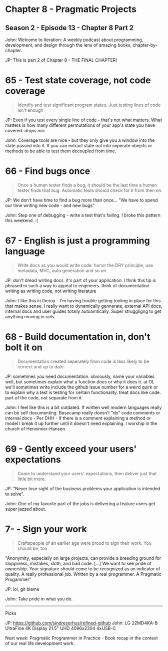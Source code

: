 # Chapter 8 - Pragmatic Projects

## Season 2 - Episode 13 - Chapter 8 Part 2

John: Welcome to Iteration: A weekly podcast about programming, development, and
design through the lens of amazing books, chapter-by-chapter.

JP: This is part 2 of Chapter 8 - THE FINAL CHAPTER!


# 65 - Test state coverage, not code coverage

> Identify and test significant program states. Just testing lines of code isn't enough

JP: Even if you test every single line of code - that's not what matters. What matters is how many different permutations of your app's state you have covered. *drops mic*

John: Coverage tools are nice - but they only give you a window into the state passed into it. If you can extract state out into seperate obejcts or methods to be able to test them decoupled from time. 

# 66 - Find bugs once

> Once a human tester finds a bug, it should be the last time a human tester finds that bug. Automatic tests should check for it from then on.

JP: We don't have time to find a bug more than once... "We have to spend our time writing new code - and new bugs"

John: Step one of debugging - write a test that's failing. I broke this pattern this weekend. :(

# 67 - English is just a programming language

> Write docs as you would write code: honor the DRY principle, use metadata, MVC, auto generation and so on

JP: don't dread writing docs. it's part of your application. i think this tip is phrased in such a way to appeal to engineers. think of documentation writing as writing code, not writing literature

John: I like this in theroy - I'm having trouble getting tooling in place for this that makes sense. I really want to dynamically gennerate, external API docs, internal docs and user guides totally autoamtically. Super struggligng to get anything moving in rails. 

# 68 - Build documentation in, don't bolt it on

> Documentation created seperately from code is less likely to be correct and up to date

JP: sometimes you need documentation. obviously, name your variables well, but sometimes explain what a function does or why it does it. at OL we'll sometimes write include the github issue number for a weird quirk or to explain why a test is testing for certain functionality. treat docs like code. part of the code, not separate from it

John: I feel like this is a bit outdated. If written well modern languages really can be self documenting. Basecamp really doesn't "do" code comments or internal docs - Per DHH - If there is a comment explaining a method or model I break it up further until it doesn't need explaining. I worship in the church of Hennimier-Hansen. 

# 69 - Gently exceed your users' expectations

> Come to understand your users' expectations, then deliver just that little bit more.

JP: "Never lose sight of the business problems your application is intended to solve".

John: One of my favorite part of the jobs is delivering a feature users get super jazzed about. 

# 7- - Sign your work

> Craftspeople of an earlier age were proud to sign their work. You should be, too

"Anonymity, especially on large projects, can provide a breeding ground for sloppiness, mistakes, sloth, and bad code. [...] We want to see pride of ownership. Your signature should come to be recognized as an indicator of quality. A really professional job. Written by a real programmer. A Pragmatic Progammer"

JP: lol, git blame

John: Take pride in what you do. 

---

Picks

JP: https://github.com/sindresorhus/refined-github
John: LG 22MD4KA-B UltraFine 4K Display 21.5" UHD 4096x2304 4xUSB-C

Next week: Pragmatic Programmer in Practice - Book recap in the context of our real life development work. 
